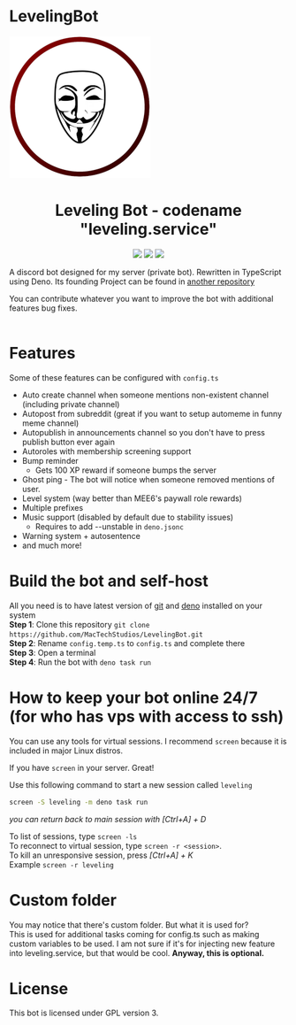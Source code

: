 # LevelingBot
<img src="./readme-logo.png"><br>

<h1 align="center"> Leveling Bot - codename "leveling.service" </h1>

<p align="center">
  <a href="https://github.com/MacTechStudios/LevelingBot/blob/Main/LICENSE" alt="License"><img src="https://img.shields.io/github/license/MacTechStudios/LevelingBot"></img></a>
  <a href="https://discord.gg/AgBEcyvPhk" alt="Discord"><img src="https://img.shields.io/discord/1041477113422815382?color=%23900000&label=Online&logo=The%20Nerds&style=flat"></img></a>
  <a href="https://github.com/MacTechStudios/LevelingBot/issues" alt="Issues"><img src="https://img.shields.io/github/issues/MacTechStudios/LevelingBot"></img></a>
</p>
A discord bot designed for my server (private bot). Rewritten in
TypeScript using Deno. Its founding Project can be found in
<a href="https://github.com/raluvy95/jolly">another repository</a>

You can contribute whatever you want to improve the bot with additional features
bug fixes.
<br>
<br>

# Features

Some of these features can be configured with `config.ts`

- Auto create channel when someone mentions non-existent channel (including
  private channel)
- Autopost from subreddit (great if you want to setup automeme in funny meme
  channel)
- Autopublish in announcements channel so you don't have to press publish button
  ever again
- Autoroles with membership screening support
- Bump reminder
  - Gets 100 XP reward if someone bumps the server
- Ghost ping - The bot will notice when someone removed mentions of user.
- Level system (way better than MEE6's paywall role rewards)
- Multiple prefixes
- Music support (disabled by default due to stability issues)
  - Requires to add --unstable in `deno.jsonc`
- Warning system + autosentence
- and much more!

# Build the bot and self-host

All you need is to have latest version of [git](https://git-scm.com/) and
[deno](https://deno.land/) installed on your system<br> **Step 1**: Clone this
repository `git clone https://github.com/MacTechStudios/LevelingBot.git`<br> **Step 2**:
Rename `config.temp.ts` to `config.ts` and complete there<br> **Step 3**: Open a
terminal<br> **Step 4**: Run the bot with `deno task run`

# How to keep your bot online 24/7 (for who has vps with access to ssh)

You can use any tools for virtual sessions. I recommend `screen` because it is
included in major Linux distros.

If you have `screen` in your server. Great!

Use this following command to start a new session called `leveling`

```bash
screen -S leveling -m deno task run
```

_you can return back to main session with [Ctrl+A] + D_

To list of sessions, type `screen -ls`<br> To reconnect to virtual session, type
`screen -r <session>`.<br> To kill an unresponsive session, press _[Ctrl+A] +
K_<br> Example `screen -r leveling`

# Custom folder

You may notice that there's custom folder. But what it is used for?<br> This is
used for additional tasks coming for config.ts such as making custom variables
to be used. I am not sure if it's for injecting new feature into leveling.service, but that
would be cool. **Anyway, this is optional.**

# License

This bot is licensed under GPL version 3.
